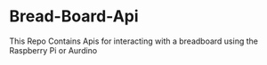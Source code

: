 # Bread-Board-Api
This Repo Contains Apis for interacting with a breadboard using the Raspberry Pi or Aurdino 
